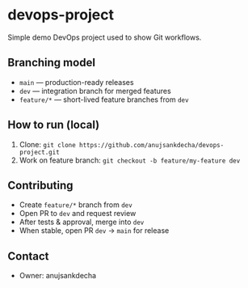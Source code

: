 # devops-project

Simple demo DevOps project used to show Git workflows.

## Branching model
- `main` — production-ready releases
- `dev` — integration branch for merged features
- `feature/*` — short-lived feature branches from `dev`

## How to run (local)
1. Clone: `git clone https://github.com/anujsankdecha/devops-project.git`
2. Work on feature branch: `git checkout -b feature/my-feature dev`

## Contributing
- Create `feature/*` branch from `dev`
- Open PR to `dev` and request review
- After tests & approval, merge into `dev`
- When stable, open PR `dev` → `main` for release

## Contact
- Owner: anujsankdecha
